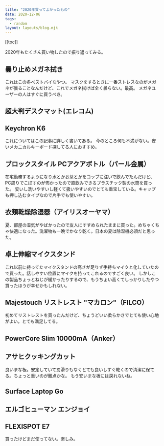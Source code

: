 ```yaml
---
title: "2020年買ってよかったもの"
date: 2020-12-06
tags:
  - random
layout: layouts/blog.njk
---
```


[[toc]]

2020年もたくさん買い物したので振り返ってみる。

## 曇り止めメガネ拭き

これはこの冬ベストバイなやつ。
マスクをするときに一番ストレスなのがメガネが曇ることなんだけど、これでメガネ拭けば全く曇らない。最高。
メガネユーザーの人はすぐに買うべき。

## 超大判デスクマット(エレコム)



## Keychron K6

これについてはこの記事に詳しく書いてある。
今のところ何も不満がない。安いメカニカルキーボード探してる人におすすめ。

## ブロックスタイル PCアクアボトル（パール金属）

在宅勤務するようになり水とかお茶とかをコップに注いで飲んでたんだけど、PC周りでこぼすのが怖かったので直飲みできるプラスチック製の水筒を買った。
安いし洗いやすいし軽くて扱いやすいのでとても重宝している。キャップも押し込むタイプなので片手でも使いやすい。

## 衣類乾燥除湿器（アイリスオーヤマ）

夏、部屋の湿気がやばかったので友人にすすめられたままに買った。めちゃくちゃ快適になった。洗濯物も一晩でかなり乾く。日本の夏は除湿機必須だと思った。

## 卓上伸縮マイクスタンド

これ以前に持ってたマイクスタンドの高さが足りず手持ちマイクと化していたので買った。話しやすい位置にマイクを持ってこれるのですごく良い。
しかしこの製品ちょっとねじが緩かったりするので、もうちょい高くてしっかりしたやつ買ったほうが幸せかもしれない。

## Majestouch リストレスト "マカロン"（FILCO）

初めてリストレストを買ったんだけど、ちょうどいい柔らかさでとても使い心地がよい。とても満足してる。

## PowerCore Slim 10000mA（Anker）

## アサヒクッキングカット

良いまな板。安定していて刃滑りもなくとても良いしすぐ乾くので清潔に保てる。ちょっと重いのが難点かな。
もう安いまな板には戻れないね。

## Surface Laptop Go

## エルゴヒューマン エンジョイ

## FLEXISPOT E7

買ったけどまだ使ってない。楽しみ。